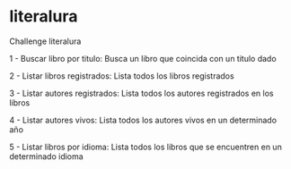 # literalura
Challenge literalura

1 - Buscar libro por titulo:
  Busca un libro que coincida con un titulo dado
  
2 - Listar libros registrados:
  Lista todos los libros registrados
  
3 - Listar autores registrados:
  Lista todos los autores registrados en los libros
  
4 - Listar autores vivos:
  Lista todos los autores vivos en un determinado año
  
5 - Listar libros por idioma:
  Lista todos los libros que se encuentren en un determinado idioma


